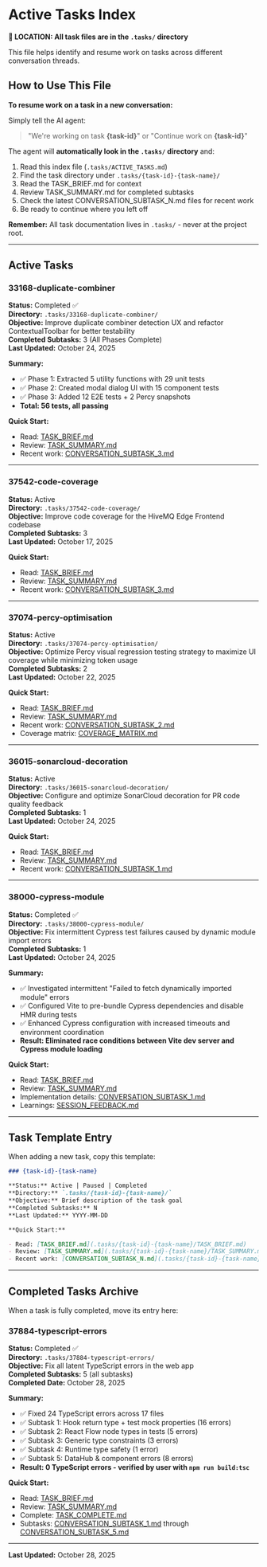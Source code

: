 # Active Tasks Index

**📍 LOCATION: All task files are in the `.tasks/` directory**

This file helps identify and resume work on tasks across different conversation threads.

## How to Use This File

**To resume work on a task in a new conversation:**

Simply tell the AI agent:

> "We're working on task **{task-id}**" or "Continue work on **{task-id}**"

The agent will **automatically look in the `.tasks/` directory** and:

1. Read this index file (`.tasks/ACTIVE_TASKS.md`)
2. Find the task directory under `.tasks/{task-id}-{task-name}/`
3. Read the TASK_BRIEF.md for context
4. Review TASK_SUMMARY.md for completed subtasks
5. Check the latest CONVERSATION_SUBTASK_N.md files for recent work
6. Be ready to continue where you left off

**Remember:** All task documentation lives in `.tasks/` - never at the project root.

---

## Active Tasks

### 33168-duplicate-combiner

**Status:** Completed ✅  
**Directory:** `.tasks/33168-duplicate-combiner/`  
**Objective:** Improve duplicate combiner detection UX and refactor ContextualToolbar for better testability  
**Completed Subtasks:** 3 (All Phases Complete)  
**Last Updated:** October 24, 2025

**Summary:**

- ✅ Phase 1: Extracted 5 utility functions with 29 unit tests
- ✅ Phase 2: Created modal dialog UI with 15 component tests
- ✅ Phase 3: Added 12 E2E tests + 2 Percy snapshots
- **Total: 56 tests, all passing**

**Quick Start:**

- Read: [TASK_BRIEF.md](.tasks/33168-duplicate-combiner/TASK_BRIEF.md)
- Review: [TASK_SUMMARY.md](.tasks/33168-duplicate-combiner/TASK_SUMMARY.md)
- Recent work: [CONVERSATION_SUBTASK_3.md](.tasks/33168-duplicate-combiner/CONVERSATION_SUBTASK_3.md)

---

### 37542-code-coverage

**Status:** Active  
**Directory:** `.tasks/37542-code-coverage/`  
**Objective:** Improve code coverage for the HiveMQ Edge Frontend codebase  
**Completed Subtasks:** 3  
**Last Updated:** October 17, 2025

**Quick Start:**

- Read: [TASK_BRIEF.md](.tasks/37542-code-coverage/TASK_BRIEF.md)
- Review: [TASK_SUMMARY.md](.tasks/37542-code-coverage/TASK_SUMMARY.md)
- Recent work: [CONVERSATION_SUBTASK_3.md](.tasks/37542-code-coverage/CONVERSATION_SUBTASK_3.md)

---

### 37074-percy-optimisation

**Status:** Active  
**Directory:** `.tasks/37074-percy-optimisation/`  
**Objective:** Optimize Percy visual regression testing strategy to maximize UI coverage while minimizing token usage  
**Completed Subtasks:** 2  
**Last Updated:** October 22, 2025

**Quick Start:**

- Read: [TASK_BRIEF.md](.tasks/37074-percy-optimisation/TASK_BRIEF.md)
- Review: [TASK_SUMMARY.md](.tasks/37074-percy-optimisation/TASK_SUMMARY.md)
- Recent work: [CONVERSATION_SUBTASK_2.md](.tasks/37074-percy-optimisation/CONVERSATION_SUBTASK_2.md)
- Coverage matrix: [COVERAGE_MATRIX.md](.tasks/37074-percy-optimisation/COVERAGE_MATRIX.md)

---

### 36015-sonarcloud-decoration

**Status:** Active  
**Directory:** `.tasks/36015-sonarcloud-decoration/`  
**Objective:** Configure and optimize SonarCloud decoration for PR code quality feedback  
**Completed Subtasks:** 1  
**Last Updated:** October 24, 2025

**Quick Start:**

- Read: [TASK_BRIEF.md](.tasks/36015-sonarcloud-decoration/TASK_BRIEF.md)
- Review: [TASK_SUMMARY.md](.tasks/36015-sonarcloud-decoration/TASK_SUMMARY.md)
- Recent work: [CONVERSATION_SUBTASK_1.md](.tasks/36015-sonarcloud-decoration/CONVERSATION_SUBTASK_1.md)

---

### 38000-cypress-module

**Status:** Completed ✅  
**Directory:** `.tasks/38000-cypress-module/`  
**Objective:** Fix intermittent Cypress test failures caused by dynamic module import errors  
**Completed Subtasks:** 1  
**Last Updated:** October 24, 2025

**Summary:**

- ✅ Investigated intermittent "Failed to fetch dynamically imported module" errors
- ✅ Configured Vite to pre-bundle Cypress dependencies and disable HMR during tests
- ✅ Enhanced Cypress configuration with increased timeouts and environment coordination
- **Result: Eliminated race conditions between Vite dev server and Cypress module loading**

**Quick Start:**

- Read: [TASK_BRIEF.md](.tasks/38000-cypress-module/TASK_BRIEF.md)
- Review: [TASK_SUMMARY.md](.tasks/38000-cypress-module/TASK_SUMMARY.md)
- Implementation details: [CONVERSATION_SUBTASK_1.md](.tasks/38000-cypress-module/CONVERSATION_SUBTASK_1.md)
- Learnings: [SESSION_FEEDBACK.md](.tasks/38000-cypress-module/SESSION_FEEDBACK.md)

---

## Task Template Entry

When adding a new task, copy this template:

```markdown
### {task-id}-{task-name}

**Status:** Active | Paused | Completed
**Directory:** `.tasks/{task-id}-{task-name}/`
**Objective:** Brief description of the task goal
**Completed Subtasks:** N
**Last Updated:** YYYY-MM-DD

**Quick Start:**

- Read: [TASK_BRIEF.md](.tasks/{task-id}-{task-name}/TASK_BRIEF.md)
- Review: [TASK_SUMMARY.md](.tasks/{task-id}-{task-name}/TASK_SUMMARY.md)
- Recent work: [CONVERSATION_SUBTASK_N.md](.tasks/{task-id}-{task-name}/CONVERSATION_SUBTASK_N.md)
```

---

## Completed Tasks Archive

When a task is fully completed, move its entry here:

### 37884-typescript-errors

**Status:** Completed ✅  
**Directory:** `.tasks/37884-typescript-errors/`  
**Objective:** Fix all latent TypeScript errors in the web app  
**Completed Subtasks:** 5 (all subtasks)  
**Completed Date:** October 28, 2025

**Summary:**

- ✅ Fixed 24 TypeScript errors across 17 files
- ✅ Subtask 1: Hook return type + test mock properties (16 errors)
- ✅ Subtask 2: React Flow node types in tests (5 errors)
- ✅ Subtask 3: Generic type constraints (3 errors)
- ✅ Subtask 4: Runtime type safety (1 error)
- ✅ Subtask 5: DataHub & component errors (8 errors)
- **Result: 0 TypeScript errors - verified by user with `npm run build:tsc`**

**Quick Start:**

- Read: [TASK_BRIEF.md](.tasks/37884-typescript-errors/TASK_BRIEF.md)
- Review: [TASK_SUMMARY.md](.tasks/37884-typescript-errors/TASK_SUMMARY.md)
- Complete: [TASK_COMPLETE.md](.tasks/37884-typescript-errors/TASK_COMPLETE.md)
- Subtasks: [CONVERSATION_SUBTASK_1.md](.tasks/37884-typescript-errors/CONVERSATION_SUBTASK_1.md) through [CONVERSATION_SUBTASK_5.md](.tasks/37884-typescript-errors/CONVERSATION_SUBTASK_5.md)

---

**Last Updated:** October 28, 2025
